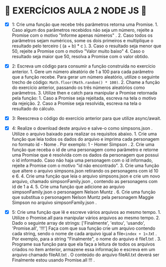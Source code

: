 # :rocket: EXERCÍCIOS AULA 2 NODE JS :notebook_with_decorative_cover:

- [x] 1: Crie uma função que recebe três parâmetros retorna uma Promise. 1. Caso algum dos parâmetros recebidos não seja um número, rejeite a Promise com o motivo "Informe apenas números" . 2. Caso todos os parâmetros sejam numéricos, some os dois primeiros e multiplique o resultado pelo terceiro ( (a + b) \* c ). 3. Caso o resultado seja menor que 50, rejeite a Promise com o motivo "Valor muito baixo" 4. Caso o resultado seja maior que 50, resolva a Promise com o valor obtido.
- [x] 2: Escreva um código para consumir a função construída no exercício anterior. 1. Gere um número aleatório de 1 a 100 para cada parâmetro que a função recebe. Para gerar um número aleatório, utilize o seguinte trecho de código: `Math.floor(Math.random() * 100)`. 2. Chame a função do exercício anterior, passando os três números aleatórios como parâmetros. 3. Utilize then e catch para manipular a Promise retornada pela função: 1. Caso a Promise seja rejeitada, escreva na tela o motivo da rejeição. 2. Caso a Promise seja resolvida, escreva na tela o resultado do cálculo.

- [x] 3: Reescreva o código do exercício anterior para que utilize async/await.
- [x] 4: Realize o download deste arquivo e salve-o como simpsons.json . Utilize o arquivo baixado para realizar os requisitos abaixo. 1. Crie uma função que leia todos os dados do arquivo e imprima cada personagem no formato id - Nome . Por exemplo: 1 - Homer Simpson . 2. Crie uma função que receba o id de uma personagem como parâmetro e retorne uma Promise que é resolvida com os dados da personagem que possui o id informado. Caso não haja uma personagem com o id informado, rejeite a Promise com o motivo "id não encontrado". 3. Crie uma função que altere o arquivo simpsons.json retirando os personagens com id 10 e 6. 4. Crie uma função que leia o arquivo simpsons.json e crie um novo arquivo, chamado simpsonFamily.json , contendo as personagens com id de 1 a 4. 5. Crie uma função que adicione ao arquivo simpsonFamily.json o personagem Nelson Muntz . 6. Crie uma função que substitua o personagem Nelson Muntz pela personagem Maggie Simpson no arquivo simpsonFamily.json .

- [x] 5: Crie uma função que lê e escreve vários arquivos ao mesmo tempo. 1. Utilize o Promise.all para manipular vários arquivos ao mesmo tempo. 2. Dado o seguinte array de strings: ['Finalmente', 'estou', 'usando', 'Promise.all', '!!!'] Faça com que sua função crie um arquivo contendo cada string, sendo o nome de cada arquivo igual a file`<index + 1>`.txt . Por exemplo, para a string "Finalmente", o nome do arquivo é file1.txt . 3. Programe sua função para que ela faça a leitura de todos os arquivos criados no item anterior, armazene essa informação e escreva em um arquivo chamado fileAll.txt . O conteúdo do arquivo fileAll.txt deverá ser Finalmente estou usando Promise.all !!! .
